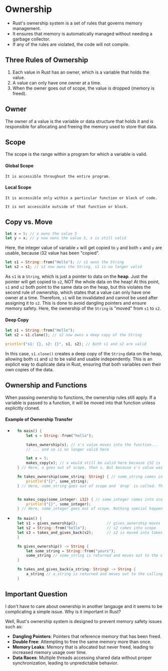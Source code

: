 # Ownership

- Rust's ownership system is a set of rules that governs memory management.
- It ensures that memory is automatically managed without needing a garbage collector.
- If any of the rules are violated, the code will not compile.

## Three Rules of Ownership
1. Each value in Rust has an owner, which is a variable that holds the value.
2. A value can only have one owner at a time.
3. When the owner goes out of scope, the value is dropped (memory is freed).

## Owner
The owner of a value is the variable or data structure that holds it and is responsible for allocating and freeing the memory used to store that data.

## Scope
The scope is the range within a program for which a variable is valid.

#### Global Scope
    It is accessible throughout the entire program.

#### Local Scope
    It is accessible only within a particular function or block of code.

    It is not accessible outside of that function or block.


## Copy vs. Move

```Rust
let x = 5; // x owns the value 5
let y = x; // y now owns the value 5, x is still valid
```
Here, the integer value of variable `x` will get copied to `y` and both `x` and `y` are usable, because i32 value has been "copied".

```Rust
let s1 = String::from("Hello"); // s1 owns the String
let s2 = s1; // s2 now owns the String, s1 is no longer valid
```

As `s1` is a `String`, which is just a pointer to data on the **heap**. Just the pointer will get copied to `s2`, NOT the whole data on the heap! At this point, `s1` and `s2` both point to the same data on the heap, but this violates the second rule of ownership, which states that a value can only have one owner at a time. Therefore, `s1` will be invalidated and cannot be used after assigning it to `s2`. This is done to avoid dangling pointers and ensure memory safety. Here, the ownership of the `String` is "moved" from `s1` to `s2`.

#### Deep Copy

```Rust
let s1 = String::from("Hello");
let s2 = s1.clone(); // s2 now owns a deep copy of the String

println!("s1: {}, s2: {}", s1, s2); // Both s1 and s2 are valid
```
In this case, `s1.clone()` creates a deep copy of the `String` data on the heap, allowing both `s1` and `s2` to be valid and usable independently. This is an explicit way to duplicate data in Rust, ensuring that both variables own their own copies of the data.

## Ownership and Functions

When passing ownership to functions, the ownership rules still apply. If a variable is passed to a function, it will be moved into that function unless explicitly cloned.

#### Example of Ownership Transfer


- ```Rust
    fn main() {
        let s = String::from("hello");

        takes_ownership(s); // s's value moves into the function...
        // ... and so is no longer valid here

        let x = 5;
        makes_copy(x); // x would still be valid here because i32 is Copy
    } // Here, x goes out of scope, then s. But because s's value was moved, nothing special happens.

    fn takes_ownership(some_string: String) { // some_string comes into scope
        println!("{}", some_string);
    } // Here, some_string goes out of scope and `drop` is called. The backing memory is freed.


    fn makes_copy(some_integer: i32) { // some_integer comes into scope
        println!("{}", some_integer);
    } // Here, some_integer goes out of scope. Nothing special happens.
    ```

- ```Rust
    fn main() {
    let s1 = gives_ownership();             // gives_ownership moves its return value into s1
    let s2 = String::from("hello");         // s2 comes into scope
    let s3 = takes_and_gives_back(s2);      // s2 is moved into takes_and_gives_back, which also moves its return value into s3
    }

    fn gives_ownership() -> String {
        let some_string = String::from("yours");
        some_string // some_string is returned and moves out to the calling function
    }

    fn takes_and_gives_back(a_string: String) -> String {
        a_string // a_string is returned and moves out to the calling function
    }
    ```

## Important Question
I don't have to care about ownership in another langauge and it seems to be complicating a simple issue. Why is it important in Rust?

Well, Rust's ownership system is designed to prevent memory safety issues such as:
- **Dangling Pointers**: Pointers that reference memory that has been freed.
- **Double Free**: Attempting to free the same memory more than once.
- **Memory Leaks**: Memory that is allocated but never freed, leading to increased memory usage over time.
- **Data Races**: Multiple threads accessing shared data without proper synchronization, leading to unpredictable behavior.


